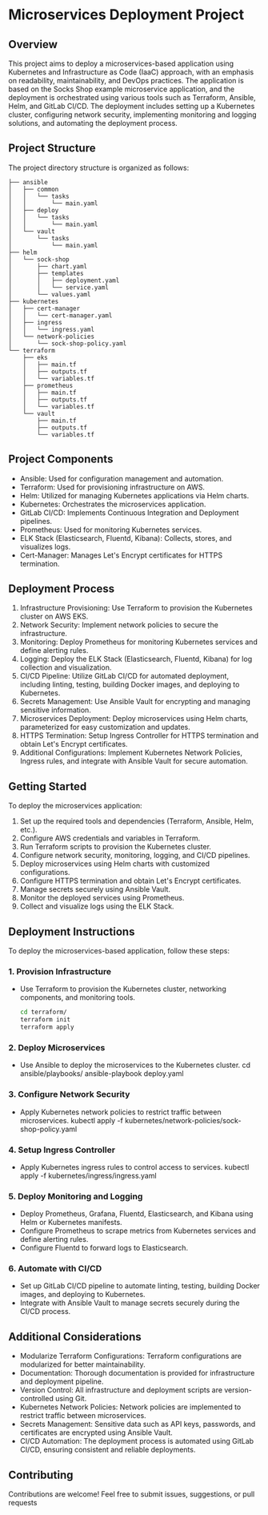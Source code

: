 # Microservices Deployment Project

## Overview
This project aims to deploy a microservices-based application using Kubernetes and Infrastructure as Code (IaaC) approach, with an emphasis on readability, maintainability, and DevOps practices. The application is based on the Socks Shop example microservice application, and the deployment is orchestrated using various tools such as Terraform, Ansible, Helm, and GitLab CI/CD. The deployment includes setting up a Kubernetes cluster, configuring network security, implementing monitoring and logging solutions, and automating the deployment process.

## Project Structure
The project directory structure is organized as follows:
~~~
├── ansible
│   ├── common
│   │   └── tasks
│   │       └── main.yaml
│   ├── deploy
│   │   └── tasks
│   │       └── main.yaml
│   └── vault
│       └── tasks
│           └── main.yaml
├── helm
│   └── sock-shop
│       ├── chart.yaml
│       ├── templates
│       │   ├── deployment.yaml
│       │   └── service.yaml
│       └── values.yaml
├── kubernetes
│   ├── cert-manager
│   │   └── cert-manager.yaml
│   ├── ingress
│   │   └── ingress.yaml
│   └── network-policies
│       └── sock-shop-policy.yaml
└── terraform
    ├── eks
    │   ├── main.tf
    │   ├── outputs.tf
    │   └── variables.tf
    ├── prometheus
    │   ├── main.tf
    │   ├── outputs.tf
    │   └── variables.tf
    └── vault
        ├── main.tf
        ├── outputs.tf
        └── variables.tf

~~~
## Project Components
- Ansible: Used for configuration management and automation.
- Terraform: Used for provisioning infrastructure on AWS.
- Helm: Utilized for managing Kubernetes applications via Helm charts.
- Kubernetes: Orchestrates the microservices application.
- GitLab CI/CD: Implements Continuous Integration and Deployment pipelines.
- Prometheus: Used for monitoring Kubernetes services.
- ELK Stack (Elasticsearch, Fluentd, Kibana): Collects, stores, and visualizes logs.
- Cert-Manager: Manages Let's Encrypt certificates for HTTPS termination.

## Deployment Process
1. Infrastructure Provisioning: Use Terraform to provision the Kubernetes cluster on AWS EKS.
2. Network Security: Implement network policies to secure the infrastructure.
3. Monitoring: Deploy Prometheus for monitoring Kubernetes services and define alerting rules.
4. Logging: Deploy the ELK Stack (Elasticsearch, Fluentd, Kibana) for log collection and visualization.
5. CI/CD Pipeline: Utilize GitLab CI/CD for automated deployment, including linting, testing, building Docker images, and deploying to Kubernetes.
6. Secrets Management: Use Ansible Vault for encrypting and managing sensitive information.
7. Microservices Deployment: Deploy microservices using Helm charts, parameterized for easy customization and updates.
8. HTTPS Termination: Setup Ingress Controller for HTTPS termination and obtain Let's Encrypt certificates.
9. Additional Configurations: Implement Kubernetes Network Policies, Ingress rules, and integrate with Ansible Vault for secure automation.

## Getting Started
To deploy the microservices application:

1. Set up the required tools and dependencies (Terraform, Ansible, Helm, etc.).
2. Configure AWS credentials and variables in Terraform.
3. Run Terraform scripts to provision the Kubernetes cluster.
4. Configure network security, monitoring, logging, and CI/CD pipelines.
5. Deploy microservices using Helm charts with customized configurations.
6. Configure HTTPS termination and obtain Let's Encrypt certificates.
7. Manage secrets securely using Ansible Vault.
8. Monitor the deployed services using Prometheus.
9. Collect and visualize logs using the ELK Stack.
    
## Deployment Instructions
To deploy the microservices-based application, follow these steps:

### 1. Provision Infrastructure
- Use Terraform to provision the Kubernetes cluster, networking components, and monitoring tools.
  ```bash
  cd terraform/
  terraform init
  terraform apply

### 2. Deploy Microservices
- Use Ansible to deploy the microservices to the Kubernetes cluster.
  cd ansible/playbooks/
  ansible-playbook deploy.yaml

### 3. Configure Network Security
- Apply Kubernetes network policies to restrict traffic between microservices.
  kubectl apply -f kubernetes/network-policies/sock-shop-policy.yaml

### 4. Setup Ingress Controller
- Apply Kubernetes ingress rules to control access to services.
  kubectl apply -f kubernetes/ingress/ingress.yaml

### 5. Deploy Monitoring and Logging
- Deploy Prometheus, Grafana, Fluentd, Elasticsearch, and Kibana using Helm or Kubernetes manifests.
- Configure Prometheus to scrape metrics from Kubernetes services and define alerting rules.
- Configure Fluentd to forward logs to Elasticsearch.
  
### 6. Automate with CI/CD
- Set up GitLab CI/CD pipeline to automate linting, testing, building Docker images, and deploying to Kubernetes.
- Integrate with Ansible Vault to manage secrets securely during the CI/CD process.

## Additional Considerations
- Modularize Terraform Configurations: Terraform configurations are modularized for better maintainability.
- Documentation: Thorough documentation is provided for infrastructure and deployment pipeline.
- Version Control: All infrastructure and deployment scripts are version-controlled using Git.
- Kubernetes Network Policies: Network policies are implemented to restrict traffic between microservices.
- Secrets Management: Sensitive data such as API keys, passwords, and certificates are encrypted using Ansible Vault.
- CI/CD Automation: The deployment process is automated using GitLab CI/CD, ensuring consistent and reliable deployments.

## Contributing
Contributions are welcome! Feel free to submit issues, suggestions, or pull requests
